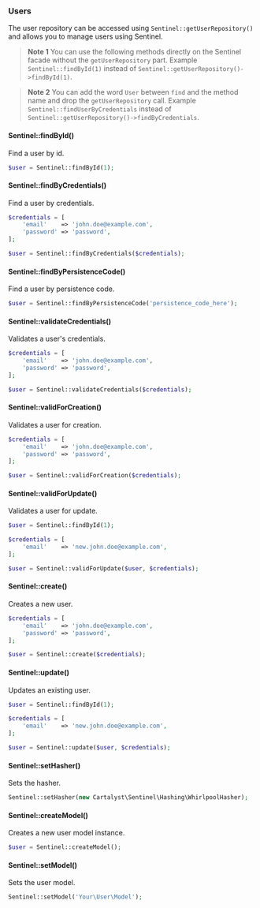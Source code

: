 ### Users

The user repository can be accessed using `Sentinel::getUserRepository()` and allows you to manage users using Sentinel.

> **Note 1** You can use the following methods directly on the Sentinel facade without the `getUserRepository` part. Example `Sentinel::findById(1)` instead of `Sentinel::getUserRepository()->findById(1)`.

> **Note 2** You can add the word `User` between `find` and the method name and drop the `getUserRepository` call. Example `Sentinel::findUserByCredentials` instead of `Sentinel::getUserRepository()->findByCredentials`.

#### Sentinel::findById()

Find a user by id.

```php
$user = Sentinel::findById(1);
```

#### Sentinel::findByCredentials()

Find a user by credentials.

```php
$credentials = [
	'email'    => 'john.doe@example.com',
	'password' => 'password',
];

$user = Sentinel::findByCredentials($credentials);
```

#### Sentinel::findByPersistenceCode()

Find a user by persistence code.

```php
$user = Sentinel::findByPersistenceCode('persistence_code_here');
```

#### Sentinel::validateCredentials()

Validates a user's credentials.

```php
$credentials = [
	'email'    => 'john.doe@example.com',
	'password' => 'password',
];

$user = Sentinel::validateCredentials($credentials);
```

#### Sentinel::validForCreation()

Validates a user for creation.

```php
$credentials = [
	'email'    => 'john.doe@example.com',
	'password' => 'password',
];

$user = Sentinel::validForCreation($credentials);
```

#### Sentinel::validForUpdate()

Validates a user for update.

```php
$user = Sentinel::findById(1);

$credentials = [
	'email'    => 'new.john.doe@example.com',
];

$user = Sentinel::validForUpdate($user, $credentials);
```

#### Sentinel::create()

Creates a new user.

```php
$credentials = [
	'email'    => 'john.doe@example.com',
	'password' => 'password',
];

$user = Sentinel::create($credentials);
```

#### Sentinel::update()

Updates an existing user.

```php
$user = Sentinel::findById(1);

$credentials = [
	'email'    => 'new.john.doe@example.com',
];

$user = Sentinel::update($user, $credentials);
```

#### Sentinel::setHasher()

Sets the hasher.

```php
Sentinel::setHasher(new Cartalyst\Sentinel\Hashing\WhirlpoolHasher);
```

#### Sentinel::createModel()

Creates a new user model instance.

```php
$user = Sentinel::createModel();
```

#### Sentinel::setModel()

Sets the user model.

```php
Sentinel::setModel('Your\User\Model');
```
